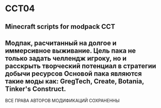# CCT04
Minecraft scripts for modpack CCT
----------------------------------
Модпак, расчитанный на долгое и иммерсивное выживание.
Цель пака не только задать челлендж игроку, но и расскрыть творческий потенциал в стратегии добычи ресурсов
Основой пака являются такие моды как:
GregTech, Create, Botania, Tinker's Construct. 
-------------
ВСЕ ПРАВА АВТОРОВ МОДИФИКАЦИЙ СОХРАНЕННЫ

